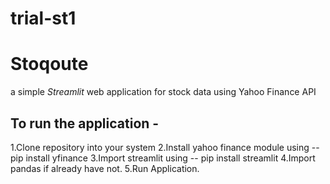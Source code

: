 # trial-st1 
# Stoqoute
a simple *Streamlit* web application for stock data using Yahoo Finance API

## To run the application -
1.Clone repository into your system
2.Install yahoo finance module using -- pip install yfinance
3.Import streamlit using -- pip install streamlit
4.Import pandas if already have not.
5.Run Application.
